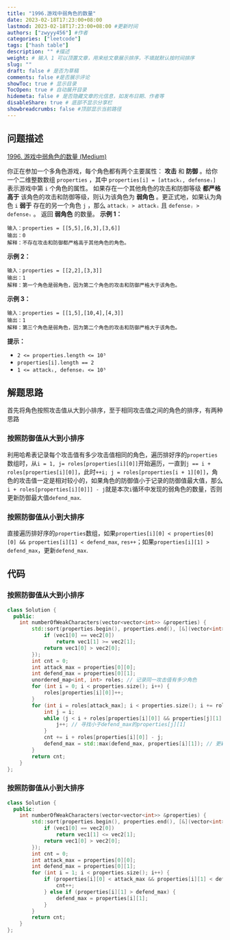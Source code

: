 ```yaml
---
title: "1996.游戏中弱角色的数量"
date: 2023-02-18T17:23:00+08:00
lastmod: 2023-02-18T17:23:00+08:00 #更新时间
authors: ["zwyyy456"] #作者
categories: ["leetcode"]
tags: ["hash table"]
description: "" #描述
weight: # 输入 1 可以顶置文章，用来给文章展示排序，不填就默认按时间排序
slug: ""
draft: false # 是否为草稿
comments: false #是否展示评论
showToc: true # 显示目录
TocOpen: true # 自动展开目录
hidemeta: false # 是否隐藏文章的元信息，如发布日期、作者等
disableShare: true # 底部不显示分享栏
showbreadcrumbs: false #顶部显示当前路径
---
```

## 问题描述
[1996. 游戏中弱角色的数量 (Medium)](https://leetcode.cn/problems/the-number-of-weak-characters-in-the-game/)

你正在参加一个多角色游戏，每个角色都有两个主要属性： **攻击** 和 **防御** 。给你一个二维整数数组
`properties` ，其中 `properties[i] = [attackᵢ, defenseᵢ]`
表示游戏中第 `i` 个角色的属性。
如果存在一个其他角色的攻击和防御等级 **都严格高于** 该角色的攻击和防御等级，则认为该角色为 **弱角色**
。更正式地，如果认为角色 `i` **弱于** 存在的另一个角色 `j` ，那么 `attackⱼ > attackᵢ`
且 `defenseⱼ > defenseᵢ` 。
返回 **弱角色** 的数量。
**示例 1：**
```
输入：properties = [[5,5],[6,3],[3,6]]
输出：0
解释：不存在攻击和防御都严格高于其他角色的角色。
```
**示例 2：**
```
输入：properties = [[2,2],[3,3]]
输出：1
解释：第一个角色是弱角色，因为第二个角色的攻击和防御严格大于该角色。
```
**示例 3：**
```
输入：properties = [[1,5],[10,4],[4,3]]
输出：1
解释：第三个角色是弱角色，因为第二个角色的攻击和防御严格大于该角色。
```
**提示：**
- `2 <= properties.length <= 10⁵`
- `properties[i].length == 2`
- `1 <= attackᵢ, defenseᵢ <= 10⁵`

## 解题思路
首先将角色按照攻击值从大到小排序，至于相同攻击值之间的角色的排序，有两种思路
### 按照防御值从大到小排序
利用哈希表记录每个攻击值有多少攻击值相同的角色，遍历排好序的`properties`数组时，从`i = 1, j= roles[properties[i][0]]`开始遍历，一直到`j == i + roles[properties[i][0]]`，此时`++i; j = roles[properties[i + 1][0]]`，角色的攻击值一定是相对较小的，如果角色的防御值小于记录的防御值最大值，那么`i + roles[properties[i][0]]] - j`就是本次`i`循环中发现的弱角色的数量，否则更新防御最大值`defend_max`.

### 按照防御值从小到大排序
直接遍历排好序的`properties`数组，如果`properties[i][0] < properties[0][0] && properties[i][1] < defend_max`, `res++`；如果`properties[i][1] > defend_max`，更新`defend_max`.

## 代码
### 按照防御值从大到小排序
```cpp
class Solution {
  public:
    int numberOfWeakCharacters(vector<vector<int>> &properties) {
        std::sort(properties.begin(), properties.end(), [&](vector<int> &vec1, vector<int> &vec2) {
            if (vec1[0] == vec2[0])
                return vec1[1] >= vec2[1];
            return vec1[0] > vec2[0];
        });
        int cnt = 0;
        int attack_max = properties[0][0];
        int defend_max = properties[0][1];
        unordered_map<int, int> roles; // 记录同一攻击值有多少角色
        for (int i = 0; i < properties.size(); i++) {
            roles[properties[i][0]]++;
        }
        for (int i = roles[attack_max]; i < properties.size(); i += roles[properties[i][0]]) {
            int j = i;
            while (j < i + roles[properties[i][0]] && properties[j][1] >= defend_max) {
                j++; // 寻找小于defend_max的properties[j][1]
            }
            cnt += i + roles[properties[i][0]] - j;
            defend_max = std::max(defend_max, properties[i][1]); // 更新defend_max
        }
        return cnt;
    }
};
```

### 按照防御值从小到大排序
```cpp
class Solution {
  public:
    int numberOfWeakCharacters(vector<vector<int>> &properties) {
        std::sort(properties.begin(), properties.end(), [&](vector<int> &vec1, vector<int> &vec2) {
            if (vec1[0] == vec2[0])
                return vec1[1] <= vec2[1];
            return vec1[0] > vec2[0];
        });
        int cnt = 0;
        int attack_max = properties[0][0];
        int defend_max = properties[0][1];
        for (int i = 1; i < properties.size(); i++) {
            if (properties[i][0] < attack_max && properties[i][1] < defend_max) {
                cnt++;
            } else if (properties[i][1] > defend_max) {
                defend_max = properties[i][1];
            }
        }
        return cnt;
    }
};
```

